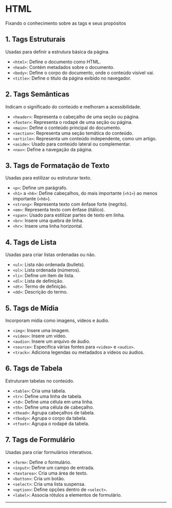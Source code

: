 # HTML

Fixando o conhecimento sobre as tags e seus propósitos

## **1. Tags Estruturais**

Usadas para definir a estrutura básica da página.

- `<html>`: Define o documento como HTML.
- `<head>`: Contém metadados sobre o documento.
- `<body>`: Define o corpo do documento, onde o conteúdo visível vai.
- `<title>`: Define o título da página exibido no navegador.

## **2. Tags Semânticas**

Indicam o significado do conteúdo e melhoram a acessibilidade.

- `<header>`: Representa o cabeçalho de uma seção ou página.
- `<footer>`: Representa o rodapé de uma seção ou página.
- `<main>`: Define o conteúdo principal do documento.
- `<section>`: Representa uma seção temática do conteúdo.
- `<article>`: Representa um conteúdo independente, como um artigo.
- `<aside>`: Usado para conteúdo lateral ou complementar.
- `<nav>`: Define a navegação da página.

## **3. Tags de Formatação de Texto**

Usadas para estilizar ou estruturar texto.

- `<p>`: Define um parágrafo.
- `<h1>` a `<h6>`: Define cabeçalhos, do mais importante (`<h1>`) ao menos importante (`<h6>`).
- `<strong>`: Representa texto com ênfase forte (negrito).
- `<em>`: Representa texto com ênfase (itálico).
- `<span>`: Usado para estilizar partes de texto em linha.
- `<br>`: Insere uma quebra de linha.
- `<hr>`: Insere uma linha horizontal.

## **4. Tags de Lista**

Usadas para criar listas ordenadas ou não.

- `<ul>`: Lista não ordenada (bullets).
- `<ol>`: Lista ordenada (números).
- `<li>`: Define um item de lista.
- `<dl>`: Lista de definição.
- `<dt>`: Termo de definição.
- `<dd>`: Descrição do termo.

## **5. Tags de Mídia**

Incorporam mídia como imagens, vídeos e áudio.

- `<img>`: Insere uma imagem.
- `<video>`: Insere um vídeo.
- `<audio>`: Insere um arquivo de áudio.
- `<source>`: Especifica várias fontes para `<video>` e `<audio>`.
- `<track>`: Adiciona legendas ou metadados a vídeos ou áudios.

## **6. Tags de Tabela**

Estruturam tabelas no conteúdo.

- `<table>`: Cria uma tabela.
- `<tr>`: Define uma linha de tabela.
- `<td>`: Define uma célula em uma linha.
- `<th>`: Define uma célula de cabeçalho.
- `<thead>`: Agrupa cabeçalhos de tabela.
- `<tbody>`: Agrupa o corpo da tabela.
- `<tfoot>`: Agrupa o rodapé da tabela.

## **7. Tags de Formulário**

Usadas para criar formulários interativos.

- `<form>`: Define o formulário.
- `<input>`: Define um campo de entrada.
- `<textarea>`: Cria uma área de texto.
- `<button>`: Cria um botão.
- `<select>`: Cria uma lista suspensa.
- `<option>`: Define opções dentro de `<select>`.
- `<label>`: Associa rótulos a elementos de formulário.

---
